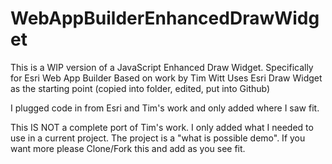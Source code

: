 # WebAppBuilderEnhancedDrawWidget
This is a WIP version of a JavaScript Enhanced Draw Widget. Specifically for Esri Web App Builder
Based on work by Tim Witt
Uses Esri Draw Widget as the starting point (copied into folder, edited, put into Github)

I plugged code in from Esri and Tim's work and only added where I saw fit.

This IS NOT a complete port of Tim's work. I only added what I needed to use in a current project.
The project is a "what is possible demo". If you want more please Clone/Fork this and add as you see fit.
